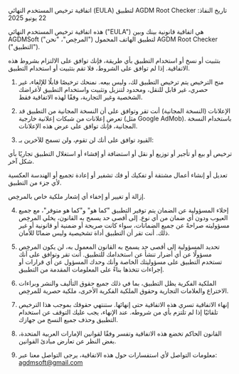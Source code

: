 اتفاقية ترخيص المستخدم النهائي (EULA) لتطبيق AGDM Root Checker
تاريخ النفاذ: 22 يونيو 2025

هذه اتفاقية ترخيص المستخدم النهائي ("EULA") هي اتفاقية قانونية بينك وبين AGDMSoft ("المرخِص"، "نحن") لتطبيق الهاتف المحمول AGDM Root Checker ("التطبيق").

بتثبيت أو نسخ أو استخدام التطبيق بأي طريقة، فإنك توافق على الالتزام بشروط هذه الاتفاقية. إذا لم توافق على الشروط، فلا تقم بتثبيت أو استخدام التطبيق.

1. منح الترخيص
يتم ترخيص التطبيق لك، وليس بيعه. نمنحك ترخيصًا قابلًا للإلغاء، غير حصري، غير قابل للنقل، ومحدود لتنزيل وتثبيت واستخدام التطبيق لأغراضك الشخصية وغير التجارية، وفقًا لهذه الاتفاقية فقط.

2. الإعلانات (النسخة المجانية)
أنت تقر وتوافق على أن النسخة المجانية من التطبيق قد تعرض إعلانات من شبكات إعلانية خارجية (مثل Google AdMob). باستخدام النسخة المجانية، فإنك توافق على عرض هذه الإعلانات.

3. القيود
توافق على أنك لن تقوم، ولن تسمح للآخرين بـ:

ترخيص أو بيع أو تأجير أو توزيع أو نقل أو استضافة أو إفشاء أو استغلال التطبيق تجاريًا بأي شكل آخر.

تعديل أو إنشاء أعمال مشتقة أو تفكيك أو فك تشفير أو إعادة تجميع أو الهندسة العكسية لأي جزء من التطبيق.

إزالة أو تغيير أو إخفاء أي إشعار ملكية خاص بالمرخِص.

4. إخلاء المسؤولية عن الضمان
يتم توفير التطبيق "كما هو" و"كما هو متوفر"، مع جميع العيوب ودون أي ضمان من أي نوع. إلى أقصى حد يسمح به القانون، يخلي المرخِص مسؤوليته صراحةً عن جميع الضمانات، سواء كانت صريحة أو ضمنية أو قانونية أو غير ذلك. أنت تقر أن التطبيق أداة تشخيصية وليس ضمانًا للأمان.

5. تحديد المسؤولية
إلى أقصى حد يسمح به القانون المعمول به، لن يكون المرخِص مسؤولًا عن أي أضرار تنشأ عن استخدامك للتطبيق. أنت تقر وتوافق على أنك تستخدم التطبيق على مسؤوليتك الخاصة وأنك وحدك المسؤول عن أي قرارات أو إجراءات تتخذها بناءً على المعلومات المقدمة من التطبيق.

6. الملكية الفكرية
يظل التطبيق، بما في ذلك جميع حقوق التأليف والنشر وبراءات الاختراع والعلامات التجارية وحقوق الملكية الفكرية الأخرى، ملكية حصرية للمرخِص.

7. إنهاء الاتفاقية
تسري هذه الاتفاقية حتى إنهائها. ستنتهي حقوقك بموجب هذا الترخيص تلقائيًا إذا لم تلتزم بأي من شروطه. عند الإنهاء، يجب عليك التوقف عن استخدام التطبيق وحذف جميع النسخ من جهازك.

8. القانون الحاكم
تخضع هذه الاتفاقية وتفسر وفقًا لقوانين الإمارات العربية المتحدة، بغض النظر عن تعارض مبادئ القوانين.

9. معلومات التواصل
لأي استفسارات حول هذه الاتفاقية، يرجى التواصل معنا عبر: agdmsoft@gmail.com